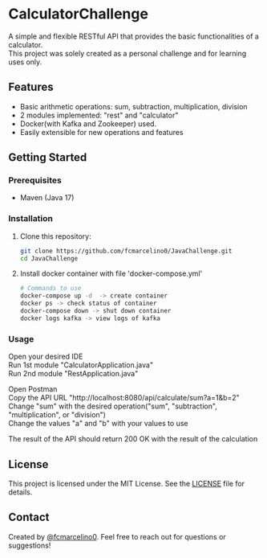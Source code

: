 # CalculatorChallenge

A simple and flexible RESTful API that provides the basic functionalities of a calculator.  
This project was solely created as a personal challenge and for learning uses only.


## Features

- Basic arithmetic operations: sum, subtraction, multiplication, division
- 2 modules implemented: "rest" and "calculator"
- Docker(with Kafka and Zookeeper) used.
- Easily extensible for new operations and features



## Getting Started

### Prerequisites

- Maven (Java 17)


### Installation

1. Clone this repository:
   ```sh
   git clone https://github.com/fcmarcelino0/JavaChallenge.git
   cd JavaChallenge
   ```

2. Install docker container with file 'docker-compose.yml'
   ```sh
   # Commands to use
   docker-compose up -d  -> create container
   docker ps -> check status of container
   docker-compose down -> shut down container
   docker logs kafka -> view logs of kafka
   ```

### Usage

Open your desired IDE  
Run 1st module "CalculatorApplication.java"  
Run 2nd module "RestApplication.java"  

Open Postman   
Copy the API URL "http://localhost:8080/api/calculate/sum?a=1&b=2"   
Change "sum" with the desired operation("sum", "subtraction", "multiplication", or "division")  
Change the values "a" and "b" with your values to use



The result of the API should return 200 OK with the result of the calculation




## License

This project is licensed under the MIT License. See the [LICENSE](LICENSE) file for details.

## Contact

Created by [@fcmarcelino0](https://github.com/fcmarcelino0). Feel free to reach out for questions or suggestions!
